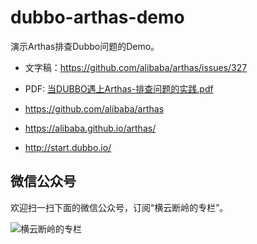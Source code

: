 # dubbo-arthas-demo

演示Arthas排查Dubbo问题的Demo。

* 文字稿：https://github.com/alibaba/arthas/issues/327
* PDF: [当DUBBO遇上Arthas-排查问题的实践.pdf](当DUBBO遇上Arthas-排查问题的实践.pdf)

* https://github.com/alibaba/arthas
* https://alibaba.github.io/arthas/
* http://start.dubbo.io/


## 微信公众号

欢迎扫一扫下面的微信公众号，订阅“横云断岭的专栏”。

![横云断岭的专栏](./qrcode_gongzhonghao.jpg)
